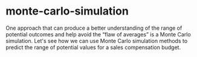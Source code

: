 # monte-carlo-simulation
One approach that can produce a better understanding of the range of potential outcomes and help avoid the “flaw of averages” is a Monte Carlo simulation. Let's see how we can use Monte Carlo simulation methods to predict the range of potential values for a sales compensation budget.
